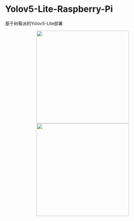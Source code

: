 # Yolov5-Lite-Raspberry-Pi
基于树莓派的Yolov5-Lite部署

<div align=center>
  <img width="300" src="https://user-images.githubusercontent.com/98397090/215695578-829ac53c-9f31-481c-a63a-399ff14283eb.gif"/>
  <img width="300" src="https://user-images.githubusercontent.com/98397090/215697763-8c292c98-f41e-4a00-bd0c-e410fcf64731.gif"/>
</div>

